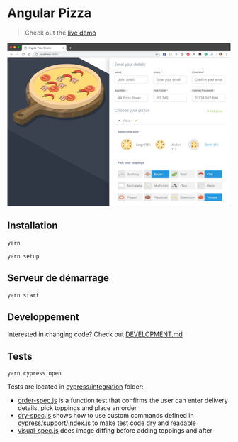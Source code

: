 # Angular Pizza  

> Check out the [live demo](https://toddmotto.com/angular-pizza-creator/)

![Pizza](pizza.png)

## Installation

```shell
yarn
```

```shell
yarn setup
```

## Serveur de démarrage

```shell
yarn start
```

## Developpement

Interested in changing code? Check out [DEVELOPMENT.md](DEVELOPMENT.md)

[renovate-badge]: https://img.shields.io/badge/renovate-app-blue.svg
[renovate-app]: https://renovateapp.com/

## Tests

```shell
yarn cypress:open
```

Tests are located in [cypress/integration](cypress/integration) folder:

- [order-spec.js](cypress/integration/order-spec.js) is a function test that confirms the user can enter delivery details, pick toppings and place an order
- [dry-spec.js](cypress/integration/dry-spec.js) shows how to use custom commands defined in [cypress/support/index.js](cypress/support/index.js) to make test code dry and readable
- [visual-spec.js](cypress/integration/visual-spec.js) does image diffing before adding toppings and after






